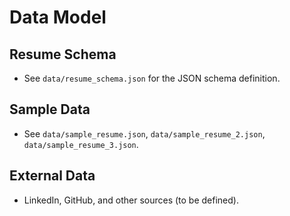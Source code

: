 # Data Model

## Resume Schema
- See `data/resume_schema.json` for the JSON schema definition.

## Sample Data
- See `data/sample_resume.json`, `data/sample_resume_2.json`, `data/sample_resume_3.json`.

## External Data
- LinkedIn, GitHub, and other sources (to be defined).
